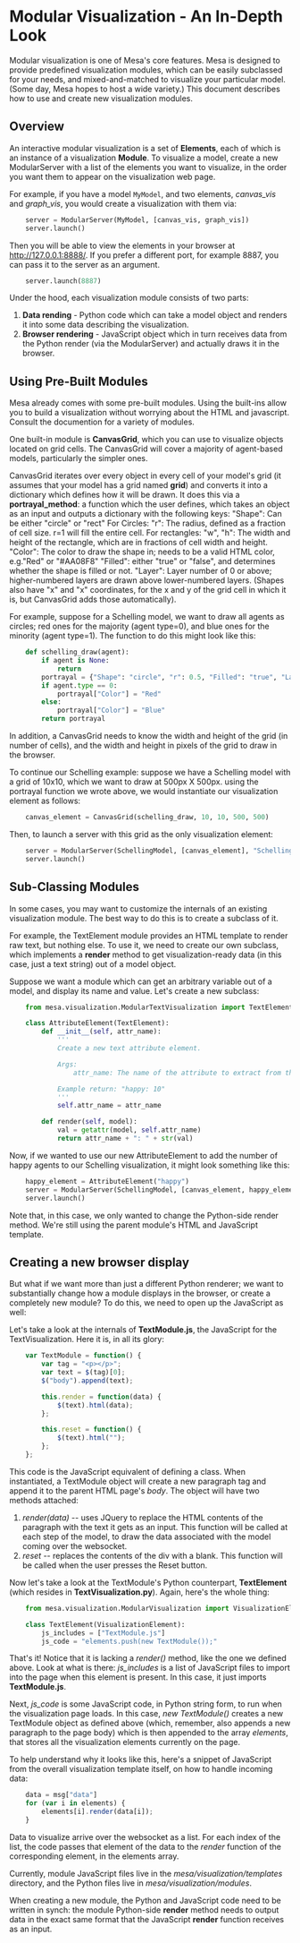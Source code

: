 Modular Visualization - An In-Depth Look
========================================

Modular visualization is one of Mesa's core features. Mesa is designed to provide predefined visualization modules, which can be easily subclassed for your needs, and mixed-and-matched to visualize your particular model. (Some day, Mesa hopes to host a wide variety.) This document describes how to use and create new visualization modules.

## Overview

An interactive modular visualization is a set of **Elements**, each of which is an instance of a visualization **Module**. To visualize a model, create a new ModularServer with a list of the elements you want to visualize, in the order you want them to appear on the visualization web page.

For example, if you have a model `MyModel`, and two elements, *canvas_vis* and *graph_vis*, you would create a visualization with them via:
```python
    server = ModularServer(MyModel, [canvas_vis, graph_vis])
    server.launch()
```
Then you will be able to view the elements in your browser at http://127.0.0.1:8888/. If you prefer a different port, for example 8887, you can pass it to the server as an argument.
```python
    server.launch(8887)
```
Under the hood, each visualization module consists of two parts:

1. **Data rending** - Python code which can take a model object and renders it into some data describing the visualization.
2. **Browser rendering** - JavaScript object which in turn receives data from the Python render (via the ModularServer) and actually draws it in the browser.

## Using Pre-Built Modules

Mesa already comes with some pre-built modules. Using the built-ins allow you to build a visualization without worrying about the HTML and javascript. Consult the documention for a variety of modules.

One built-in module is **CanvasGrid**, which you can use to visualize objects located on grid cells. The CanvasGrid will cover a majority of agent-based models, particularly the simpler ones.

CanvasGrid iterates over every object in every cell of your model's grid (it assumes that your model has a grid named **grid**) and converts it into a dictionary which defines how it will be drawn. It does this via a **portrayal_method**: a function which the user defines, which takes an object as an input and outputs a dictionary with the following keys:
    "Shape": Can be either "circle" or "rect"
        For Circles:
            "r": The radius, defined as a fraction of cell size. r=1 will fill the entire cell.
        For rectangles:
            "w", "h": The width and height of the rectangle, which are in fractions of cell width and height.
    "Color": The color to draw the shape in; needs to be a valid HTML color, e.g."Red" or "#AA08F8"
    "Filled": either "true" or "false", and determines whether the shape is filled or not.
    "Layer": Layer number of 0 or above; higher-numbered layers are drawn above lower-numbered layers.
    (Shapes also have "x" and "x" coordinates, for the x and y of the grid cell in which it is, but CanvasGrid adds those automatically).

For example, suppose for a Schelling model, we want to draw all agents as circles; red ones for the majority (agent type=0), and blue ones for the minority (agent type=1). The function to do this might look like this:

```python
    def schelling_draw(agent):
        if agent is None:
            return
        portrayal = {"Shape": "circle", "r": 0.5, "Filled": "true", "Layer": 0}
        if agent.type == 0:
            portrayal["Color"] = "Red"
        else:
            portrayal["Color"] = "Blue"
        return portrayal
```

In addition, a CanvasGrid needs to know the width and height of the grid (in number of cells), and the width and height in pixels of the grid to draw in the browser.

To continue our Schelling example: suppose we have a Schelling model with a grid of 10x10, which we want to draw at 500px X 500px. using the portrayal function we wrote above, we would instantiate our visualization element as follows:
```python
    canvas_element = CanvasGrid(schelling_draw, 10, 10, 500, 500)
```
Then, to launch a server with this grid as the only visualization element:

```python
    server = ModularServer(SchellingModel, [canvas_element], "Schelling")
    server.launch()
```
## Sub-Classing Modules

In some cases, you may want to customize the internals of an existing visualization module. The best way to do this is to create a subclass of it.

For example, the TextElement module provides an HTML template to render raw text, but nothing else. To use it, we need to create our own subclass, which implements a **render** method to get visualization-ready data (in this case, just a text string) out of a model object.

Suppose we want a module which can get an arbitrary variable out of a model, and display its name and value. Let's create a new subclass:
```python
    from mesa.visualization.ModularTextVisualization import TextElement

    class AttributeElement(TextElement):
        def __init__(self, attr_name):
            '''
            Create a new text attribute element.

            Args:
                attr_name: The name of the attribute to extract from the model.

            Example return: "happy: 10"
            '''
            self.attr_name = attr_name

        def render(self, model):
            val = getattr(model, self.attr_name)
            return attr_name + ": " + str(val)
```

Now, if we wanted to use our new AttributeElement to add the number of happy agents to our Schelling visualization, it might look something like this:
```python
    happy_element = AttributeElement("happy")
    server = ModularServer(SchellingModel, [canvas_element, happy_element], "Schelling")
    server.launch()
```

Note that, in this case, we only wanted to change the Python-side render method. We're still using the parent module's HTML and JavaScript template.

## Creating a new browser display

But what if we want more than just a different Python renderer; we want to substantially change how a module displays in the browser, or create a completely new module? To do this, we need to open up the JavaScript as well:

Let's take a look at the internals of **TextModule.js**, the  JavaScript for the TextVisualization. Here it is, in all its glory:
```javascript
    var TextModule = function() {
        var tag = "<p></p>";
        var text = $(tag)[0];
        $("body").append(text);

        this.render = function(data) {
            $(text).html(data);
        };

        this.reset = function() {
            $(text).html("");
        };
    };
```

This code is the JavaScript equivalent of defining a class. When instantiated, a TextModule object will create a new paragraph tag and append it to the parent HTML page's *body*. The object will have two methods attached:

1. *render(data)* -- uses JQuery to replace the HTML contents of the paragraph with the text it gets as an input. This function will be called at each step of the model, to draw the data associated with the model coming over the websocket.
2. *reset* -- replaces the contents of the div with a blank. This function will be called when the user presses the Reset button.

Now let's take a look at the TextModule's Python counterpart, **TextElement** (which resides in **TextVisualization.py**). Again, here's the whole thing:
```python
    from mesa.visualization.ModularVisualization import VisualizationElement

    class TextElement(VisualizationElement):
        js_includes = ["TextModule.js"]
        js_code = "elements.push(new TextModule());"
```
That's it! Notice that it is lacking a *render()* method, like the one we defined above. Look at what is there: *js_includes* is a list of JavaScript files to import into the page when this element is present. In this case, it just imports **TextModule.js**.

Next, *js_code* is some JavaScript code, in Python string form, to run when the visualization page loads. In this case, *new TextModule()* creates a new TextModule object as defined above (which, remember, also appends a new paragraph to the page body) which is then appended to the array *elements*, that stores all the visualization elements currently on the page.

To help understand why it looks like this, here's a snippet of JavaScript from the overall visualization template itself, on how to handle incoming data:
```javascript
    data = msg["data"]
    for (var i in elements) {
        elements[i].render(data[i]);
    }
```
Data to visualize arrive over the websocket as a list. For each index of the list, the code passes that element of the data to the *render* function of the corresponding element, in the elements array.

Currently, module JavaScript files live in the *mesa/visualization/templates* directory, and the Python files live in *mesa/visualization/modules*.

When creating a new module, the Python and JavaScript code need to be written in synch: the module Python-side **render** method needs to output data in the exact same format that the JavaScript **render** function receives as an input.



